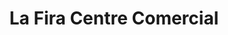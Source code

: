 ---
title: "La Fira Centre Comercial"
url: /reus/la-fira-centre-comercial/
shop: Einkaufszentrum
---